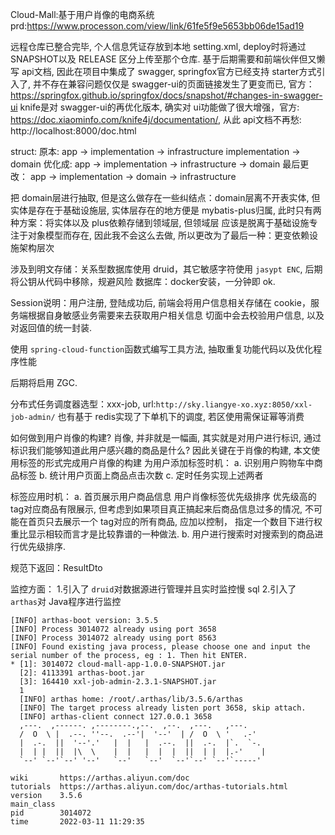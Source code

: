 Cloud-Mall:基于用户肖像的电商系统
prd:https://www.processon.com/view/link/61fe5f9e5653bb06de15ad19

远程仓库已整合完毕, 个人信息凭证存放到本地 setting.xml, deploy时将通过 SNAPSHOT以及 RELEASE
区分上传至那个仓库.
基于后期需要和前端伙伴但又懒写 api文档, 因此在项目中集成了 swagger, springfox官方已经支持 starter方式引入了, 并不存在兼容问题仅仅是
swagger-ui的页面链接发生了更变而已, 官方：https://springfox.github.io/springfox/docs/snapshot/#changes-in-swagger-ui
knife是对 swagger-ui的再优化版本, 确实对 ui功能做了很大增强，官方: https://doc.xiaominfo.com/knife4j/documentation/,
从此 api文档不再愁: http://localhost:8000/doc.html

struct:
原本:
app -> implementation -> infrastructure
implementation -> domain
优化成:
app -> implementation -> infrastructure -> domain
最后更改：
app -> implementation -> domain -> infrastructure

把 domain层进行抽取, 但是这么做存在一些纠结点：domain层离不开表实体, 但实体是存在于基础设施层,
实体层存在的地方便是 mybatis-plus归属, 此时只有两种方案：将实体以及 plus依赖存储到领域层, 但领域层
应该是脱离于基础设施专注于对象模型而存在, 因此我不会这么去做,
所以更改为了最后一种：更变依赖设施架构层次


涉及到明文存储：关系型数据库使用 druid，其它敏感字符使用 `jasypt ENC`, 后期将公钥从代码中移除，规避风险
数据库：docker安装，一分钟即 ok.

Session说明：用户注册, 登陆成功后, 前端会将用户信息相关存储在 cookie，服务端根据自身敏感业务需要来去获取用户相关信息
切面中会去校验用户信息, 以及对返回值的统一封装.

使用 `spring-cloud-function`函数式编写工具方法, 抽取重复功能代码以及优化程序性能

后期将启用 ZGC.

分布式任务调度器选型：xxx-job, url:`http://sky.liangye-xo.xyz:8050/xxl-job-admin/`
也有基于 redis实现了下单机下的调度, 若区使用需保证幂等消费

如何做到用户肖像的构建? 肖像, 并非就是一幅画, 其实就是对用户进行标识, 通过标识我们能够知道此用户感兴趣的商品是什么?
因此关键在于肖像的构建, 本文使用标签的形式完成用户肖像的构建
为用户添加标签时机：
a. 识别用户购物车中商品标签
b. 统计用户页面上商品点击次数
c. 定时任务实现上述两者

标签应用时机：
a. 首页展示用户商品信息
用户肖像标签优先级排序
优先级高的 tag对应商品有限展示, 但考虑到如果项目真正搞起来后商品信息过多的情况, 不可能在首页只去展示一个
tag对应的所有商品, 应加以控制， 指定一个数目下进行权重比显示相较而言才是比较靠谱的一种做法.
b. 用户进行搜索时对搜索到的商品进行优先级排序.

规范下返回：ResultDto

监控方面：
1.引入了 `druid`对数据源进行管理并且实时监控慢 sql
2.引入了 `arthas`对 Java程序进行监控

```shell
[INFO] arthas-boot version: 3.5.5
[INFO] Process 3014072 already using port 3658
[INFO] Process 3014072 already using port 8563
[INFO] Found existing java process, please choose one and input the serial number of the process, eg : 1. Then hit ENTER.
* [1]: 3014072 cloud-mall-app-1.0.0-SNAPSHOT.jar
  [2]: 4113391 arthas-boot.jar
  [3]: 164410 xxl-job-admin-2.3.1-SNAPSHOT.jar
  1
  [INFO] arthas home: /root/.arthas/lib/3.5.6/arthas
  [INFO] The target process already listen port 3658, skip attach.
  [INFO] arthas-client connect 127.0.0.1 3658
  ,---.  ,------. ,--------.,--.  ,--.  ,---.   ,---.
  /  O  \ |  .--. ''--.  .--'|  '--'  | /  O  \ '   .-'
  |  .-.  ||  '--'.'   |  |   |  .--.  ||  .-.  |`.  `-.
  |  | |  ||  |\  \    |  |   |  |  |  ||  | |  |.-'    |
  `--' `--'`--' '--'   `--'   `--'  `--'`--' `--'`-----'

wiki       https://arthas.aliyun.com/doc
tutorials  https://arthas.aliyun.com/doc/arthas-tutorials.html
version    3.5.6
main_class
pid        3014072
time       2022-03-11 11:29:35
```

